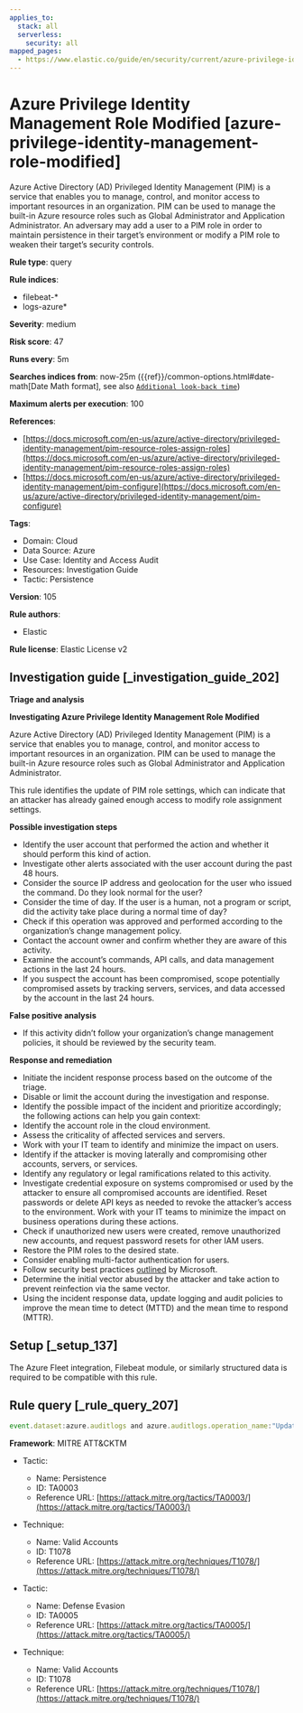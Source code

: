 ```yaml
---
applies_to:
  stack: all
  serverless:
    security: all
mapped_pages:
  - https://www.elastic.co/guide/en/security/current/azure-privilege-identity-management-role-modified.html
---
```


# Azure Privilege Identity Management Role Modified [azure-privilege-identity-management-role-modified]

Azure Active Directory (AD) Privileged Identity Management (PIM) is a service that enables you to manage, control, and monitor access to important resources in an organization. PIM can be used to manage the built-in Azure resource roles such as Global Administrator and Application Administrator. An adversary may add a user to a PIM role in order to maintain persistence in their target’s environment or modify a PIM role to weaken their target’s security controls.

**Rule type**: query

**Rule indices**:

* filebeat-*
* logs-azure*

**Severity**: medium

**Risk score**: 47

**Runs every**: 5m

**Searches indices from**: now-25m ({{ref}}/common-options.html#date-math[Date Math format], see also [`Additional look-back time`](docs-content://solutions/security/detect-and-alert/create-detection-rule.md#rule-schedule))

**Maximum alerts per execution**: 100

**References**:

* [https://docs.microsoft.com/en-us/azure/active-directory/privileged-identity-management/pim-resource-roles-assign-roles](https://docs.microsoft.com/en-us/azure/active-directory/privileged-identity-management/pim-resource-roles-assign-roles)
* [https://docs.microsoft.com/en-us/azure/active-directory/privileged-identity-management/pim-configure](https://docs.microsoft.com/en-us/azure/active-directory/privileged-identity-management/pim-configure)

**Tags**:

* Domain: Cloud
* Data Source: Azure
* Use Case: Identity and Access Audit
* Resources: Investigation Guide
* Tactic: Persistence

**Version**: 105

**Rule authors**:

* Elastic

**Rule license**: Elastic License v2

## Investigation guide [_investigation_guide_202]

**Triage and analysis**

**Investigating Azure Privilege Identity Management Role Modified**

Azure Active Directory (AD) Privileged Identity Management (PIM) is a service that enables you to manage, control, and monitor access to important resources in an organization. PIM can be used to manage the built-in Azure resource roles such as Global Administrator and Application Administrator.

This rule identifies the update of PIM role settings, which can indicate that an attacker has already gained enough access to modify role assignment settings.

**Possible investigation steps**

* Identify the user account that performed the action and whether it should perform this kind of action.
* Investigate other alerts associated with the user account during the past 48 hours.
* Consider the source IP address and geolocation for the user who issued the command. Do they look normal for the user?
* Consider the time of day. If the user is a human, not a program or script, did the activity take place during a normal time of day?
* Check if this operation was approved and performed according to the organization’s change management policy.
* Contact the account owner and confirm whether they are aware of this activity.
* Examine the account’s commands, API calls, and data management actions in the last 24 hours.
* If you suspect the account has been compromised, scope potentially compromised assets by tracking servers, services, and data accessed by the account in the last 24 hours.

**False positive analysis**

* If this activity didn’t follow your organization’s change management policies, it should be reviewed by the security team.

**Response and remediation**

* Initiate the incident response process based on the outcome of the triage.
* Disable or limit the account during the investigation and response.
* Identify the possible impact of the incident and prioritize accordingly; the following actions can help you gain context:
* Identify the account role in the cloud environment.
* Assess the criticality of affected services and servers.
* Work with your IT team to identify and minimize the impact on users.
* Identify if the attacker is moving laterally and compromising other accounts, servers, or services.
* Identify any regulatory or legal ramifications related to this activity.
* Investigate credential exposure on systems compromised or used by the attacker to ensure all compromised accounts are identified. Reset passwords or delete API keys as needed to revoke the attacker’s access to the environment. Work with your IT teams to minimize the impact on business operations during these actions.
* Check if unauthorized new users were created, remove unauthorized new accounts, and request password resets for other IAM users.
* Restore the PIM roles to the desired state.
* Consider enabling multi-factor authentication for users.
* Follow security best practices [outlined](https://docs.microsoft.com/en-us/azure/security/fundamentals/identity-management-best-practices) by Microsoft.
* Determine the initial vector abused by the attacker and take action to prevent reinfection via the same vector.
* Using the incident response data, update logging and audit policies to improve the mean time to detect (MTTD) and the mean time to respond (MTTR).


## Setup [_setup_137]

The Azure Fleet integration, Filebeat module, or similarly structured data is required to be compatible with this rule.


## Rule query [_rule_query_207]

```js
event.dataset:azure.auditlogs and azure.auditlogs.operation_name:"Update role setting in PIM" and event.outcome:(Success or success)
```

**Framework**: MITRE ATT&CKTM

* Tactic:

    * Name: Persistence
    * ID: TA0003
    * Reference URL: [https://attack.mitre.org/tactics/TA0003/](https://attack.mitre.org/tactics/TA0003/)

* Technique:

    * Name: Valid Accounts
    * ID: T1078
    * Reference URL: [https://attack.mitre.org/techniques/T1078/](https://attack.mitre.org/techniques/T1078/)

* Tactic:

    * Name: Defense Evasion
    * ID: TA0005
    * Reference URL: [https://attack.mitre.org/tactics/TA0005/](https://attack.mitre.org/tactics/TA0005/)

* Technique:

    * Name: Valid Accounts
    * ID: T1078
    * Reference URL: [https://attack.mitre.org/techniques/T1078/](https://attack.mitre.org/techniques/T1078/)



